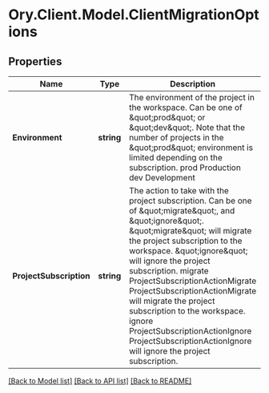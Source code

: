# Ory.Client.Model.ClientMigrationOptions

## Properties

Name | Type | Description | Notes
------------ | ------------- | ------------- | -------------
**Environment** | **string** | The environment of the project in the workspace. Can be one of \&quot;prod\&quot; or \&quot;dev\&quot;. Note that the number of projects in the \&quot;prod\&quot; environment is limited depending on the subscription. prod Production dev Development | 
**ProjectSubscription** | **string** | The action to take with the project subscription. Can be one of \&quot;migrate\&quot;, and \&quot;ignore\&quot;. \&quot;migrate\&quot; will migrate the project subscription to the workspace. \&quot;ignore\&quot; will ignore the project subscription. migrate ProjectSubscriptionActionMigrate  ProjectSubscriptionActionMigrate will migrate the project subscription to the  workspace. ignore ProjectSubscriptionActionIgnore  ProjectSubscriptionActionIgnore will ignore the project subscription. | 

[[Back to Model list]](../README.md#documentation-for-models) [[Back to API list]](../README.md#documentation-for-api-endpoints) [[Back to README]](../README.md)

